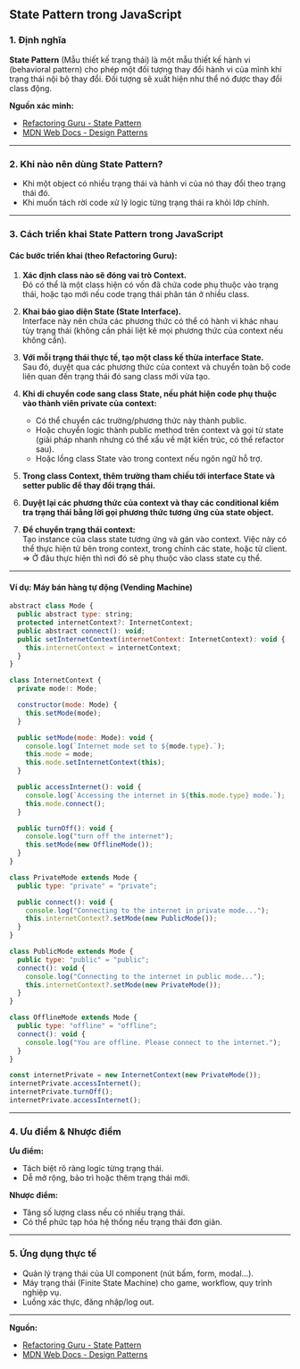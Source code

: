 ## State Pattern trong JavaScript

### 1. Định nghĩa

**State Pattern** (Mẫu thiết kế trạng thái) là một mẫu thiết kế hành vi (behavioral pattern) cho phép một đối tượng thay đổi hành vi của mình khi trạng thái nội bộ thay đổi. Đối tượng sẽ xuất hiện như thể nó được thay đổi class động.

**Nguồn xác minh:**  
- [Refactoring Guru - State Pattern](https://refactoring.guru/design-patterns/state)
- [MDN Web Docs - Design Patterns](https://developer.mozilla.org/en-US/docs/Glossary/Design_pattern)

---

### 2. Khi nào nên dùng State Pattern?

- Khi một object có nhiều trạng thái và hành vi của nó thay đổi theo trạng thái đó.
- Khi muốn tách rời code xử lý logic từng trạng thái ra khỏi lớp chính.

---

### 3. Cách triển khai State Pattern trong JavaScript

#### Các bước triển khai (theo Refactoring Guru):

1. **Xác định class nào sẽ đóng vai trò Context.**  
   Đó có thể là một class hiện có vốn đã chứa code phụ thuộc vào trạng thái, hoặc tạo mới nếu code trạng thái phân tán ở nhiều class.

2. **Khai báo giao diện State (State Interface).**  
   Interface này nên chứa các phương thức có thể có hành vi khác nhau tùy trạng thái (không cần phải liệt kê mọi phương thức của context nếu không cần).

3. **Với mỗi trạng thái thực tế, tạo một class kế thừa interface State.**  
   Sau đó, duyệt qua các phương thức của context và chuyển toàn bộ code liên quan đến trạng thái đó sang class mới vừa tạo.

4. **Khi di chuyển code sang class State, nếu phát hiện code phụ thuộc vào thành viên private của context:**  
   - Có thể chuyển các trường/phương thức này thành public.
   - Hoặc chuyển logic thành public method trên context và gọi từ state (giải pháp nhanh nhưng có thể xấu về mặt kiến trúc, có thể refactor sau).
   - Hoặc lồng class State vào trong context nếu ngôn ngữ hỗ trợ.

5. **Trong class Context, thêm trường tham chiếu tới interface State và setter public để thay đổi trạng thái.**

6. **Duyệt lại các phương thức của context và thay các conditional kiểm tra trạng thái bằng lời gọi phương thức tương ứng của state object.**

7. **Để chuyển trạng thái context:**  
   Tạo instance của class state tương ứng và gán vào context. Việc này có thể thực hiện từ bên trong context, trong chính các state, hoặc từ client.  
   => Ở đâu thực hiện thì nơi đó sẽ phụ thuộc vào class state cụ thể.

---

#### Ví dụ: Máy bán hàng tự động (Vending Machine)

```javascript
abstract class Mode {
  public abstract type: string;
  protected internetContext?: InternetContext;
  public abstract connect(): void;
  public setInternetContext(internetContext: InternetContext): void {
    this.internetContext = internetContext;
  }
}

class InternetContext {
  private mode!: Mode;

  constructor(mode: Mode) {
    this.setMode(mode);
  }

  public setMode(mode: Mode): void {
    console.log(`Internet mode set to ${mode.type}.`);
    this.mode = mode;
    this.mode.setInternetContext(this);
  }

  public accessInternet(): void {
    console.log(`Accessing the internet in ${this.mode.type} mode.`);
    this.mode.connect();
  }

  public turnOff(): void {
    console.log("turn off the internet");
    this.setMode(new OfflineMode());
  }
}

class PrivateMode extends Mode {
  public type: "private" = "private";

  public connect(): void {
    console.log("Connecting to the internet in private mode...");
    this.internetContext?.setMode(new PublicMode());
  }
}

class PublicMode extends Mode {
  public type: "public" = "public";
  connect(): void {
    console.log("Connecting to the internet in public mode...");
    this.internetContext?.setMode(new PrivateMode());
  }
}

class OfflineMode extends Mode {
  public type: "offline" = "offline";
  connect(): void {
    console.log("You are offline. Please connect to the internet.");
  }
}

const internetPrivate = new InternetContext(new PrivateMode());
internetPrivate.accessInternet();
internetPrivate.turnOff();
internetPrivate.accessInternet();

```

---

### 4. Ưu điểm & Nhược điểm

**Ưu điểm:**
- Tách biệt rõ ràng logic từng trạng thái.
- Dễ mở rộng, bảo trì hoặc thêm trạng thái mới.

**Nhược điểm:**
- Tăng số lượng class nếu có nhiều trạng thái.
- Có thể phức tạp hóa hệ thống nếu trạng thái đơn giản.

---

### 5. Ứng dụng thực tế

- Quản lý trạng thái của UI component (nút bấm, form, modal...).
- Máy trạng thái (Finite State Machine) cho game, workflow, quy trình nghiệp vụ.
- Luồng xác thực, đăng nhập/log out.

---

**Nguồn:**  
- [Refactoring Guru - State Pattern](https://refactoring.guru/design-patterns/state)  
- [MDN Web Docs - Design Patterns](https://developer.mozilla.org/en-US/docs/Glossary/Design_pattern)
